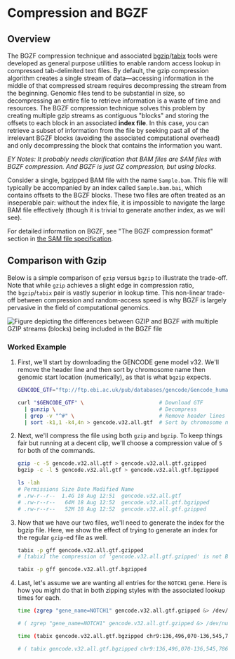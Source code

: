 # Compression and BGZF

## Overview

The BGZF compression technique and
associated [bgzip](http://www.htslib.org/doc/bgzip.html)/[tabix](https://www.htslib.org/doc/tabix.html) tools
were developed as general purpose utilities to enable random access lookup in
compressed tab-delimited text files. By default, the gzip compression algorithm
creates a single stream of data—accessing information in the middle of that
compressed stream requires decompressing the stream from the beginning. Genomic
files tend to be substantial in size, so decompressing an entire file to
retrieve information is a waste of time and resources. The BGZF compression
technique solves this problem by creating multiple gzip streams as contiguous
"blocks" and storing the offsets to each block in an associated **index file**.
In this case, you can retrieve a subset of information from the file by seeking
past all of the irrelevant BGZF blocks (avoiding the associated computational
overhead) and only decompressing the block that contains the information you
want.

*EY Notes: It probably needs clarification that BAM files are SAM files with
BGZF compression. And BGZF is just GZ compression, but using blocks.*

Consider a single, bgzipped BAM file with the name `Sample.bam`. This file will
typically be accompanied by an index called `Sample.bam.bai`, which contains
offsets to the BGZF blocks. These two files are often treated as an inseperable
pair: without the index file, it is impossible to navigate the large BAM file
effectively (though it is trivial to generate another index, as we will see).

For detailed information on BGZF, see "The BGZF compression format" section
in [the SAM file specification](http://samtools.github.io/hts-specs/SAMv1.pdf).

## Comparison with Gzip

Below is a simple comparison of `gzip` versus `bgzip` to illustrate the
trade-off. Note that while `gzip` achieves a slight edge in compression ratio,
the `bgzip`/`tabix` pair is vastly superior in lookup time. This non-linear
trade-off between compression and random-access speed is why BGZF is largely
pervasive in the field of computational genomics.

![Figure depicting the differences between GZIP and BGZF with multiple GZIP streams (blocks) being included in the BGZF file](../images/4.1-GZIP-vs-BGZF.jpg)

### Worked Example

1. First, we'll start by downloading the GENCODE gene model v32. We'll remove
   the header line and then sort by chromosome name then genomic start location
   (numerically), as that is what `bgzip` expects.

   ```bash
   GENCODE_GTF="ftp://ftp.ebi.ac.uk/pub/databases/gencode/Gencode_human/release_32/gencode.v32.chr_patch_hapl_scaff.annotation.gtf.gz"

   curl "$GENCODE_GTF" \                        # Download GTF
     | gunzip \                                 # Decompress
     | grep -v "^#" \                           # Remove header lines
     | sort -k1,1 -k4,4n > gencode.v32.all.gtf  # Sort by chromosome name then genomic start location (numerically)
   ```

2. Next, we'll compress the file using both `gzip` and `bgzip`. To keep things
   fair but running at a decent clip, we'll choose a compression value of `5`
   for both of the commands.

   ```bash
   gzip -c -5 gencode.v32.all.gtf > gencode.v32.all.gtf.gzipped
   bgzip -c -l 5 gencode.v32.all.gtf > gencode.v32.all.gtf.bgzipped

   ls -lah
   # Permissions Size Date Modified Name
   # .rw-r--r--  1.4G 18 Aug 12:51  gencode.v32.all.gtf
   # .rw-r--r--   64M 18 Aug 12:52  gencode.v32.all.gtf.bgzipped
   # .rw-r--r--   52M 18 Aug 12:52  gencode.v32.all.gtf.gzipped
   ```

3. Now that we have our two files, we'll need to generate the index for the
   bgzip file. Here, we show the effect of trying to generate an index for the
   regular `gzip`-ed file as well.

   ```bash
   tabix -p gff gencode.v32.all.gtf.gzipped
   # [tabix] the compression of 'gencode.v32.all.gtf.gzipped' is not BGZF

   tabix -p gff gencode.v32.all.gtf.bgzipped
   ```

4. Last, let's assume we are wanting all entries for the `NOTCH1` gene. Here is
   how you might do that in both zipping styles with the associated lookup times
   for each.

   ```bash
   time (zgrep "gene_name=NOTCH1" gencode.v32.all.gtf.gzipped &> /dev/null)

   # ( zgrep "gene_name=NOTCH1" gencode.v32.all.gtf.gzipped &> /dev/null; )  20.60s user 0.05s system 99% cpu 20.693 total

   time (tabix gencode.v32.all.gtf.bgzipped chr9:136,496,070-136,545,786 &> /dev/null)
   
   # ( tabix gencode.v32.all.gtf.bgzipped chr9:136,496,070-136,545,786 &> /dev/nul)  0.01s user 0.00s system 83% cpu 0.018 total
   ```
